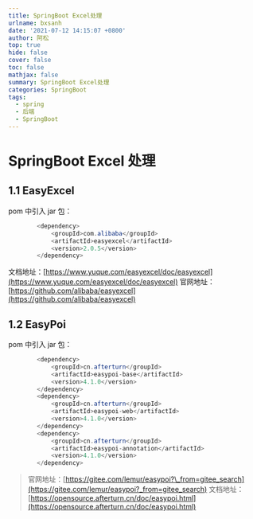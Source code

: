 ```yaml
---
title: SpringBoot Excel处理
urlname: bxsanh
date: '2021-07-12 14:15:07 +0800'
author: 阿松
top: true
hide: false
cover: false
toc: false
mathjax: false
summary: SpringBoot Excel处理
categories: SpringBoot
tags:
  - spring
  - 后端
  - SpringBoot
---
```


# SpringBoot Excel 处理

## 1.1 EasyExcel

pom 中引入 jar 包：

```java
        <dependency>
            <groupId>com.alibaba</groupId>
            <artifactId>easyexcel</artifactId>
            <version>2.0.5</version>
        </dependency>
```

文档地址：[https://www.yuque.com/easyexcel/doc/easyexcel](https://www.yuque.com/easyexcel/doc/easyexcel)
官网地址：[https://github.com/alibaba/easyexcel](https://github.com/alibaba/easyexcel)

## 1.2 EasyPoi

pom 中引入 jar 包：

```java
 		<dependency>
            <groupId>cn.afterturn</groupId>
            <artifactId>easypoi-base</artifactId>
            <version>4.1.0</version>
        </dependency>
        <dependency>
            <groupId>cn.afterturn</groupId>
            <artifactId>easypoi-web</artifactId>
            <version>4.1.0</version>
        </dependency>
        <dependency>
            <groupId>cn.afterturn</groupId>
            <artifactId>easypoi-annotation</artifactId>
            <version>4.1.0</version>
        </dependency>
```

> 官网地址：[https://gitee.com/lemur/easypoi?\_from=gitee_search](https://gitee.com/lemur/easypoi?_from=gitee_search)
> 文档地址：[https://opensource.afterturn.cn/doc/easypoi.html](https://opensource.afterturn.cn/doc/easypoi.html)
